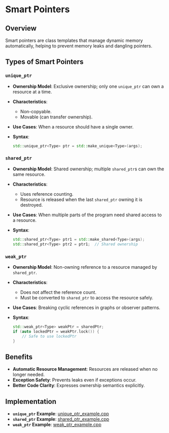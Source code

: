﻿# Smart Pointers

## Overview

Smart pointers are class templates that manage dynamic memory automatically, helping to prevent memory leaks and dangling pointers.

## Types of Smart Pointers

### `unique_ptr`

- **Ownership Model**: Exclusive ownership; only one `unique_ptr` can own a resource at a time.

- **Characteristics**:

    - Non-copyable.
    - Movable (can transfer ownership).

- **Use Cases**: When a resource should have a single owner.

- **Syntax**:

  ```cpp
  std::unique_ptr<Type> ptr = std::make_unique<Type>(args);
  ```

### `shared_ptr`

- **Ownership Model**: Shared ownership; multiple `shared_ptr`s can own the same resource.

- **Characteristics**:

    - Uses reference counting.
    - Resource is released when the last `shared_ptr` owning it is destroyed.

- **Use Cases**: When multiple parts of the program need shared access to a resource.

- **Syntax**:

  ```cpp
  std::shared_ptr<Type> ptr1 = std::make_shared<Type>(args);
  std::shared_ptr<Type> ptr2 = ptr1;  // Shared ownership
  ```

### `weak_ptr`

- **Ownership Model**: Non-owning reference to a resource managed by `shared_ptr`.

- **Characteristics**:

    - Does not affect the reference count.
    - Must be converted to `shared_ptr` to access the resource safely.

- **Use Cases**: Breaking cyclic references in graphs or observer patterns.

- **Syntax**:

  ```cpp
  std::weak_ptr<Type> weakPtr = sharedPtr;
  if (auto lockedPtr = weakPtr.lock()) {
      // Safe to use lockedPtr
  }
  ```

## Benefits

- **Automatic Resource Management**: Resources are released when no longer needed.
- **Exception Safety**: Prevents leaks even if exceptions occur.
- **Better Code Clarity**: Expresses ownership semantics explicitly.

## Implementation

- **`unique_ptr` Example**: [unique\_ptr\_example.cpp](SmartPointers/unique_ptr_example.cpp)
- **`shared_ptr` Example**: [shared\_ptr\_example.cpp](SmartPointers/shared_ptr_example.cpp)
- **`weak_ptr` Example**: [weak\_ptr\_example.cpp](SmartPointers/weak_ptr_example.cpp)